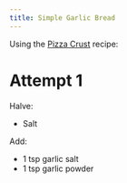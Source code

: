 ```yaml
---
title: Simple Garlic Bread
---
```


Using the [Pizza Crust](/Pizza_Crust) recipe:

# Attempt 1

Halve:

* Salt

Add:

* 1 tsp garlic salt
* 1 tsp garlic powder
